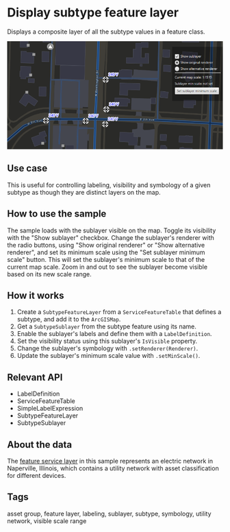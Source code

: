 # Display subtype feature layer

Displays a composite layer of all the subtype values in a feature class.

![Image of display subtype feature layer](DisplaySubtypeFeatureLayer.png)

## Use case

This is useful for controlling labeling, visibility and symbology of a given subtype as though they are distinct layers on the map.

## How to use the sample

The sample loads with the sublayer visible on the map. Toggle its visibility with the "Show sublayer" checkbox. Change the sublayer's renderer with the radio buttons, using "Show original renderer" or "Show alternative renderer", and set its minimum scale using the "Set sublayer minimum scale" button. This will set the sublayer's minimum scale to that of the current map scale. Zoom in and out to see the sublayer become visible based on its new scale range.

## How it works

1. Create a `SubtypeFeatureLayer` from a `ServiceFeatureTable` that defines a subtype, and add it to the `ArcGISMap`.
2. Get a `SubtypeSublayer` from the subtype feature using its name.
3. Enable the sublayer's labels and define them with a `LabelDefinition`.
4. Set the visibility status using this sublayer's `IsVisible` property.
5. Change the sublayer's symbology with `.setRenderer(Renderer)`.
6. Update the sublayer's minimum scale value with `.setMinScale()`.

## Relevant API

* LabelDefinition
* ServiceFeatureTable
* SimpleLabelExpression
* SubtypeFeatureLayer
* SubtypeSublayer

## About the data

The [feature service layer](https://sampleserver7.arcgisonline.com/server/rest/services/UtilityNetwork/NapervilleElectric/FeatureServer/) in this sample represents an electric network in Naperville, Illinois, which contains a utility network with asset classification for different devices.

## Tags

asset group, feature layer, labeling, sublayer, subtype, symbology, utility network, visible scale range